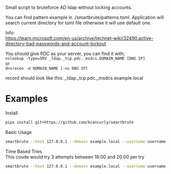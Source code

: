 Small script to bruteforce AD ldap without locking accounts.

You can find pattern example in ./smartbrute/patterns.toml. Application will search current directory for toml file otherwise it will use default one.

Info:\
https://learn.microsoft.com/en-us/archive/technet-wiki/32490.active-directory-bad-passwords-and-account-lockout

You should give PDC as your server, you can find it with;\
`nslookup -type=SRV _ldap._tcp.pdc._msdcs.DOMAIN_NAME [DNS IP]`\
or\
`dnsrecon -d DOMAIN_NAME [-ns DNS IP]`

record should look like this:
_ldap._tcp.pdc._msdcs.example.local


# Examples
Install
```bash
pipx install git+https://github.com/kcancurly/smartbrute
```
Basic Usage
```bash
smartbrute --host 127.0.0.1 --domain example.local --username username --password password
```
Time Based Tries \
This coude would try 3 attempts between 18:00 and 20:00 per try
```bash
smartbrute --host 127.0.0.1 --domain example.local --username username --password password --time-based-tries "3:18:00-20:00"
```